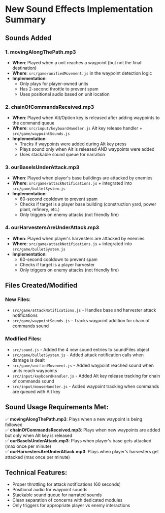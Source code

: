 # New Sound Effects Implementation Summary

## Sounds Added

### 1. movingAlongThePath.mp3
- **When**: Played when a unit reaches a waypoint (but not the final destination)
- **Where**: `src/game/unifiedMovement.js` in the waypoint detection logic
- **Implementation**: 
  - Only plays for player-owned units
  - Has 2-second throttle to prevent spam
  - Uses positional audio based on unit location

### 2. chainOfCommandsReceived.mp3
- **When**: Played when Alt/Option key is released after adding waypoints to the command queue
- **Where**: `src/input/keyboardHandler.js` Alt key release handler + `src/game/waypointSounds.js`
- **Implementation**:
  - Tracks if waypoints were added during Alt key press
  - Plays sound only when Alt is released AND waypoints were added
  - Uses stackable sound queue for narration

### 3. ourBaseIsUnderAttack.mp3
- **When**: Played when player's base buildings are attacked by enemies
- **Where**: `src/game/attackNotifications.js` + integrated into `src/game/bulletSystem.js`
- **Implementation**:
  - 60-second cooldown to prevent spam
  - Checks if target is a player base building (construction yard, power plant, refinery, etc.)
  - Only triggers on enemy attacks (not friendly fire)

### 4. ourHarvestersAreUnderAttack.mp3
- **When**: Played when player's harvesters are attacked by enemies
- **Where**: `src/game/attackNotifications.js` + integrated into `src/game/bulletSystem.js`
- **Implementation**:
  - 60-second cooldown to prevent spam
  - Checks if target is a player harvester
  - Only triggers on enemy attacks (not friendly fire)

## Files Created/Modified

### New Files:
- `src/game/attackNotifications.js` - Handles base and harvester attack notifications
- `src/game/waypointSounds.js` - Tracks waypoint addition for chain of commands sound

### Modified Files:
- `src/sound.js` - Added the 4 new sound entries to soundFiles object
- `src/game/bulletSystem.js` - Added attack notification calls when damage is dealt
- `src/game/unifiedMovement.js` - Added waypoint reached sound when units reach waypoints
- `src/input/keyboardHandler.js` - Added Alt key release tracking for chain of commands sound
- `src/input/mouseHandler.js` - Added waypoint tracking when commands are queued with Alt key

## Sound Usage Requirements Met:

✅ **movingAlongThePath.mp3**: Plays when a new waypoint is being followed  
✅ **chainOfCommandsReceived.mp3**: Plays when new waypoints are added but only when Alt key is released  
✅ **ourBaseIsUnderAttack.mp3**: Plays when player's base gets attacked (max once per minute)  
✅ **ourHarvestersAreUnderAttack.mp3**: Plays when player's harvesters get attacked (max once per minute)

## Technical Features:
- Proper throttling for attack notifications (60 seconds)
- Positional audio for waypoint sounds
- Stackable sound queue for narrated sounds
- Clean separation of concerns with dedicated modules
- Only triggers for appropriate player vs enemy interactions
